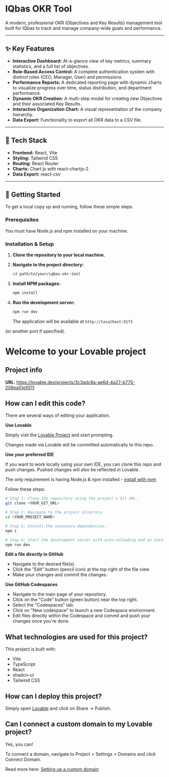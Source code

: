 # IQbas OKR Tool

A modern, professional OKR (Objectives and Key Results) management tool built for IQbas to track and manage company-wide goals and performance.

---

## ✨ Key Features

* **Interactive Dashboard:** At-a-glance view of key metrics, summary statistics, and a full list of objectives.
* **Role-Based Access Control:** A complete authentication system with distinct roles (CEO, Manager, User) and permissions.
* **Performance Reports:** A dedicated reporting page with dynamic charts to visualize progress over time, status distribution, and department performance.
* **Dynamic OKR Creation:** A multi-step modal for creating new Objectives and their associated Key Results.
* **Interactive Organization Chart:** A visual representation of the company hierarchy.
* **Data Export:** Functionality to export all OKR data to a CSV file.

---

## 🚀 Tech Stack

* **Frontend:** React, Vite
* **Styling:** Tailwind CSS
* **Routing:** React Router
* **Charts:** Chart.js with react-chartjs-2
* **Data Export:** react-csv

---

## 🏁 Getting Started

To get a local copy up and running, follow these simple steps.

### Prerequisites

You must have Node.js and npm installed on your machine.

### Installation & Setup

1.  **Clone the repository to your local machine.**

2.  **Navigate to the project directory:**
    ```sh
    cd path/to/your/iqbas-okr-tool
    ```

3.  **Install NPM packages:**
    ```sh
    npm install
    ```

4.  **Run the development server:**
    ```sh
    npm run dev
    ```
    The application will be available at `http://localhost:5173` 

 (or another port if specified).
# Welcome to your Lovable project

## Project info

**URL**: https://lovable.dev/projects/3c3adc8a-ae6d-4a27-b775-208ea51e5511

## How can I edit this code?

There are several ways of editing your application.

**Use Lovable**

Simply visit the [Lovable Project](https://lovable.dev/projects/3c3adc8a-ae6d-4a27-b775-208ea51e5511) and start prompting.

Changes made via Lovable will be committed automatically to this repo.

**Use your preferred IDE**

If you want to work locally using your own IDE, you can clone this repo and push changes. Pushed changes will also be reflected in Lovable.

The only requirement is having Node.js & npm installed - [install with nvm](https://github.com/nvm-sh/nvm#installing-and-updating)

Follow these steps:

```sh
# Step 1: Clone the repository using the project's Git URL.
git clone <YOUR_GIT_URL>

# Step 2: Navigate to the project directory.
cd <YOUR_PROJECT_NAME>

# Step 3: Install the necessary dependencies.
npm i

# Step 4: Start the development server with auto-reloading and an instant preview.
npm run dev
```

**Edit a file directly in GitHub**

- Navigate to the desired file(s).
- Click the "Edit" button (pencil icon) at the top right of the file view.
- Make your changes and commit the changes.

**Use GitHub Codespaces**

- Navigate to the main page of your repository.
- Click on the "Code" button (green button) near the top right.
- Select the "Codespaces" tab.
- Click on "New codespace" to launch a new Codespace environment.
- Edit files directly within the Codespace and commit and push your changes once you're done.

## What technologies are used for this project?

This project is built with:

- Vite
- TypeScript
- React
- shadcn-ui
- Tailwind CSS

## How can I deploy this project?

Simply open [Lovable](https://lovable.dev/projects/3c3adc8a-ae6d-4a27-b775-208ea51e5511) and click on Share -> Publish.

## Can I connect a custom domain to my Lovable project?

Yes, you can!

To connect a domain, navigate to Project > Settings > Domains and click Connect Domain.

Read more here: [Setting up a custom domain](https://docs.lovable.dev/tips-tricks/custom-domain#step-by-step-guide)
